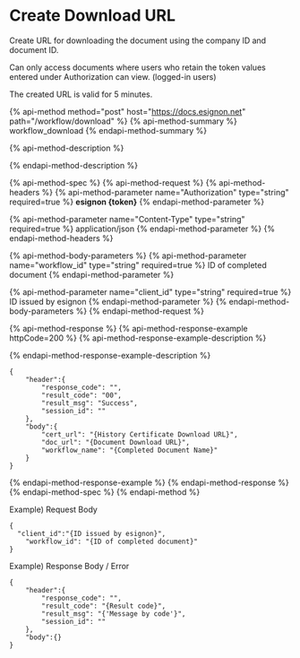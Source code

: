 # Create Download URL

Create URL for downloading the document using the company ID and document ID.

 Can only access documents where users who retain the token values entered under Authorization can view. \(logged-in users\)

The created URL is valid for 5 minutes.

{% api-method method="post" host="https://docs.esignon.net" path="/workflow/download" %}
{% api-method-summary %}
workflow\_download
{% endapi-method-summary %}

{% api-method-description %}

{% endapi-method-description %}

{% api-method-spec %}
{% api-method-request %}
{% api-method-headers %}
{% api-method-parameter name="Authorization" type="string" required=true %}
**esignon {token}**
{% endapi-method-parameter %}

{% api-method-parameter name="Content-Type" type="string" required=true %}
application/json
{% endapi-method-parameter %}
{% endapi-method-headers %}

{% api-method-body-parameters %}
{% api-method-parameter name="workflow\_id" type="string" required=true %}
ID of completed document
{% endapi-method-parameter %}

{% api-method-parameter name="client\_id" type="string" required=true %}
ID issued by esignon
{% endapi-method-parameter %}
{% endapi-method-body-parameters %}
{% endapi-method-request %}

{% api-method-response %}
{% api-method-response-example httpCode=200 %}
{% api-method-response-example-description %}

{% endapi-method-response-example-description %}

```
{
	"header":{
		"response_code": "",
		"result_code": "00",
		"result_msg": "Success",
		"session_id": ""
	},
	"body":{
		"cert_url": "{History Certificate Download URL}",
		"doc_url": "{Document Download URL}",
		"workflow_name": "{Completed Document Name}"
	}
}
```
{% endapi-method-response-example %}
{% endapi-method-response %}
{% endapi-method-spec %}
{% endapi-method %}

Example\) Request Body

```text
{
  "client_id":"{ID issued by esignon}",
	"workflow_id": "{ID of completed document}"
}
```

Example\) Response Body / Error

```text
{
    "header":{
        "response_code": "",
        "result_code": "{Result code}",
        "result_msg": "{'Message by code'}",
        "session_id": ""
    },
    "body":{}
}
```

